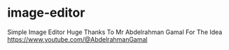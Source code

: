 # image-editor
Simple Image Editor
 Huge Thanks To Mr Abdelrahman Gamal For The Idea
https://www.youtube.com/@AbdelrahmanGamal

